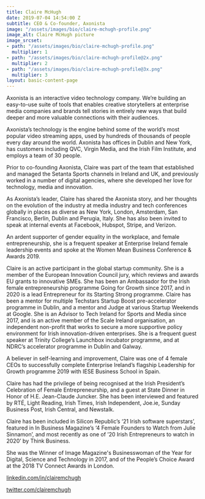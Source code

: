 ```yaml
---
title: Claire McHugh
date: 2019-07-04 14:54:00 Z
subtitle: CEO & Co-founder, Axonista
image: "/assets/images/bio/claire-mchugh-profile.png"
image_alt: Claire McHugh picture
image_srcset:
- path: "/assets/images/bio/claire-mchugh-profile.png"
  multiplier: 1
- path: "/assets/images/bio/claire-mchugh-profile@2x.png"
  multiplier: 2
- path: "/assets/images/bio/claire-mchugh-profile@3x.png"
  multiplier: 3
layout: basic-content-page
---
```


<p>Axonista is an interactive video technology company. We’re building an easy-to-use suite of tools that enables creative storytellers at enterprise media companies and brands tell stories in entirely new ways that build deeper and more valuable connections with their audiences.</p>

<p>Axonista’s technology is the engine behind some of the world’s most popular video streaming apps, used by hundreds of thousands of people every day around the world. Axonista has offices in Dublin and New York, has customers including QVC, Virgin Media, and the Irish Film Institute, and employs a team of 30 people.</p>

<p>Prior to co-founding Axonista, Claire was part of the team that established and managed the Setanta Sports channels in Ireland and UK, and previously worked in a number of digital agencies, where she developed her love for technology, media and innovation.</p>

<p>As Axonista’s leader, Claire has shared the Axonista story, and her thoughts on the evolution of the industry at media industry and tech conferences globally in places as diverse as New York, London, Amsterdam, San Francisco, Berlin, Dublin and Perugia, Italy. She has also been invited to speak at internal events at Facebook, Hubspot, Stripe, and Verizon.</p>

<p>An ardent supporter of gender equality in the workplace, and female entrepreneurship, she is a frequent speaker at Enterprise Ireland female leadership events and spoke at the Women Mean Business Conference & Awards 2019.</p>

<p>Claire is an active participant in the global startup community. She is a member of the European Innovation Council jury, which reviews and awards EU grants to innovative SMEs. She has been an Ambassador for the Irish female entrepreneurship programme Going for Growth since 2017, and in 2020 is a lead Entrepreneur for its Starting Strong programme. Claire has been a mentor for multiple Techstars Startup Boost pre-accelerator programme in Dublin, and a mentor and Judge at various Startup Weekends at Google. She is an Advisor to Tech Ireland for Sports and Media since 2017, and is an active member of the Scale Ireland organisation, an independent non-profit that works to secure a more supportive policy environment for Irish innovation-driven enterprises. She is a frequent guest speaker at Trinity College’s Launchbox incubator programme, and at NDRC’s accelerator programme in Dublin and Galway.</p>

<p>A believer in self-learning and improvement, Claire was one of 4 female CEOs to successfully complete Enterprise Ireland’s flagship Leadership for Growth programme 2019 with IESE Business School in Spain.</p>

<p>Claire has had the privilege of being recognised at the Irish President’s Celebration of Female Entrepreneurship, and a guest at State Dinner in Honor of H.E. Jean-Claude Juncker. She has been interviewed and featured by RTÉ, Light Reading, Irish Times, Irish Independent, Joe.ie, Sunday Business Post, Irish Central, and Newstalk.</p>

<p>Claire has been included in Silicon Republic’s ‘21 Irish software superstars’, featured in In Business Magazine’s ‘4 Female Founders to Watch from Julie Sinnamon’, and most recently as one of ’20 Irish Entrepreneurs to watch in 2020’ by Think Business.</p>

<p>She was the Winner of Image Magazine's Businesswoman of the Year for Digital, Science and Technology in 2017, and of the People’s Choice Award at the 2018 TV Connect Awards in London.</p>

<a href="https://www.linkedin.com/in/clairemchugh/" target="_blank" title="Claire McHugh LinkedIn profile">linkedin.com/in/clairemchugh</a></br>

<a href="https://twitter.com/clairemchugh" target="_blank" title="Claire McHugh Twitter profile">twitter.com/clairemchugh</a>